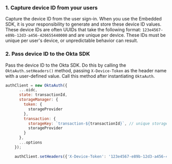 ### 1. Capture device ID from your users

Capture the device ID from the user sign-in. When you use the Embedded SDK, it is your responsibility to generate and store these device ID values. These device IDs are often UUIDs that take the following format: `123e4567-e89b-12d3-a456-426655440000` and are unique per device. These IDs must be unique per user's device, or unpredictable behavior can result.

### 2. Pass device ID to the Okta SDK

Pass the device ID to the Okta SDK. Do this by calling the  `OktaAuth.setHeaders()` method, passing `X-Device-Token` as the header name with a user-defined value. Call this method after instantiating `OktaAuth`.

```javascript
authClient = new OktaAuth({
      ...oidc,
      state: transactionId,
      storageManager: {
        token: {
          storageProvider
        },
        transaction: {
          storageKey: `transaction-${transactionId}`, // unique storage per transaction
          storageProvider
        }
      },
      ...options
    });

    authClient.setHeaders({'X-Device-Token': '123e4567-e89b-12d3-a456-426614174000'});
```

